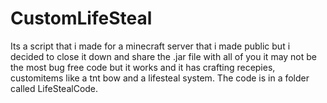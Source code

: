 # CustomLifeSteal
Its a script that i made for a minecraft server that i made public but i decided to close it down and share the .jar file with all of you it may not be the most bug free code but it works and it has crafting recepies, customitems like a tnt bow and a lifesteal system. The code is in a folder called LifeStealCode.
